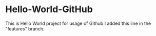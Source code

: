 # Hello-World-GitHub
This is Hello World project for usage of Github
I added this line in the "features" branch.

